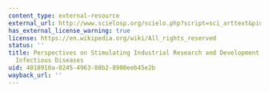 ```yaml
---
content_type: external-resource
external_url: http://www.scielosp.org/scielo.php?script=sci_arttext&pid=S0042-96862001000800009
has_external_license_warning: true
license: https://en.wikipedia.org/wiki/All_rights_reserved
status: ''
title: Perspectives on Stimulating Industrial Research and Development for Neglected
  Infectious Diseases
uid: 4018910a-0245-4963-88b2-8900eeb45e2b
wayback_url: ''
---
```


